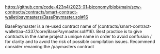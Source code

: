 https://github.com/code-423n4/2023-01-biconomy/blob/main/scw-contracts/contracts/smart-contract-wallet/paymasters/BasePaymaster.sol#16

BasePaymaster is a re-used contract name of (contracts/smart-contract-wallet/aa-4337/core/BasePaymaster.sol#16). Best practice is to give contracts in the same project a unique name in order to avoid confusion / for clarity and to avoid the risk of possible compilation issues. Recommend consider renaming the /paymasters contract


